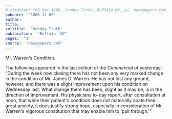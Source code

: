 ```yaml
---
# citation: "05 Dec 1886, Sunday Truth, Buffalo NY, p1, newspapers.com."
pubdate:  "1886-12-05"
author: 
title: 
voltitle:  "Sunday Truth"
publocation:  "Buffalo  NY"
pages:  "1"
source:  "newspapers.com"
---
```

Mr. Warren's Condition.

The following appeared in the last edition of the *Commercial* of yesterday: "During the week now closing there has not been any very marked change in the condition of Mr. James D. Warren. He has not lost any ground, however, and there was a slight improvement upon his condition on Wednesday last. What change there has been, slight as it may be, is in the direction of improvement. His physicians to-day report, after consultation at noon, that while their patient's condition does not materially abate their great anxiety, it does justify strong hope, especially in consideration of Mr. Warren's vigorous constitution that may enable him to 'pull through.'"

